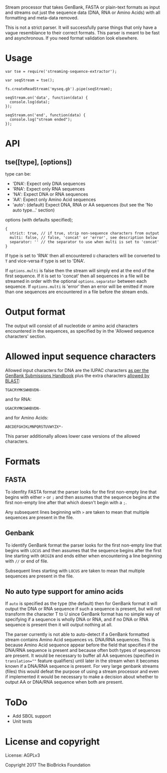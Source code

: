
Stream processor that takes GenBank, FASTA or plain-text formats as input and streams out just the sequence data (DNA, RNA or Amino Acids) with all formatting and meta-data removed.

This is not a strict parser. It will successfully parse things that only have a vague resemblance to their correct formats. This parser is meant to be fast and asynchronous. If you need format validation look elsewhere.

# Usage

```
var tse = require('streaming-sequence-extractor');

var seqStream = tse();

fs.createReadStream('myseq.gb').pipe(seqStream);

seqStream.on('data', function(data) {
  console.log(data);
});

seqStream.on('end', function(data) {
  console.log("stream ended");
});
```

# API

## tse([type], [options])

type can be:

* 'DNA': Expect only DNA sequences
* 'RNA': Expect only RNA sequences
* 'NA': Expect DNA or RNA sequences
* 'AA': Expect only Amino Acid sequences
* 'auto': (default) Expect DNA, RNA or AA sequences (but see the 'No auto type...' section)

options (with defaults specified);

```
{
  strict: true, // if true, strip non-sequence characters from output
  multi: false, // false, 'concat' or 'error', see description below
  separator: '' // the separator to use when multi is set to 'concat' 
}
```

If type is set to 'RNA' then all encountered `U` characters will be converted to `T` and vice-versa if type is set to 'DNA'.

If `options.multi` is false then the stream will simply end at the end of the first sequence. If it is set to 'concat' then all sequences in a file will be streamed in order with the optional `options.separator` between each sequence. If `options.multi` is 'error' then an error will be emitted if more than one sequences are encountered in a file before the stream ends.

# Output format

The output will consist of all nucleotide or amino acid characters encountered in the sequences, as specified by in the 'Allowed sequence characters' section.


# Allowed input sequence characters

Allowed input characters for DNA are the IUPAC characters [as per the GenBank Submissions Handbook](https://www.ncbi.nlm.nih.gov/books/NBK53702/#gbankquickstart.if_i_don_t_know_the_base) plus the extra characters [allowed by BLAST](https://blast.ncbi.nlm.nih.gov/Blast.cgi?CMD=Web&PAGE_TYPE=BlastDocs&DOC_TYPE=BlastHelp):

```
TGACRYMKSWHBVDN-
```

and for RNA:

```
UGACRYMKSWHBVDN-
```

and for Amino Acids:

```
ABCDEFGHIKLMNPQRSTUVWYZX*-
```

This parser additionally allows lower case versions of the allowed characters.

# Formats

## FASTA

To idenfity FASTA format the parser looks for the first non-empty line that begins with either `>` or `;` and then assumes that the sequence begins at the first non-empty line after that which doesn't begin with a `;`.  

Any subsequent lines beginning with `>` are taken to mean that multiple sequences are present in the file.

## Genbank

To identify GenBank format the parser looks for the first non-empty line that begins with `LOCUS` and then assumes that the sequence begins after the first line starting with `ORIGIN` and ends either when encountering a line beginning with `//` or end of file.

Subsequent lines starting with `LOCUS` are taken to mean that multiple sequences are present in the file.

## No auto type support for amino acids

If `auto` is specified as the type (the default) then for GenBank format it will output the DNA or RNA sequence if such a sequence is present, but will not transform the character T to U since GenBank format has no simple way of specifying if a sequence is wholly DNA or RNA, and if no DNA or RNA sequence is present then it will output nothing at all.

The parser currently is not able to auto-detect if a GenBank formatted stream contains Amino Acid sequences vs. DNA/RNA sequences. This is because Amino Acid sequence appear before the field that specifies if the DNA/RNA sequence is present and because often both types of sequences are present. It would be necessary to buffer all AA sequences (specified in `translation=""` feature qualifiers) until later in the stream when it becomes known if a DNA/RNA sequence is present. For very large genbank streams (files) this would defeat the purpose of using a stream processor and even if implemented it would be necessary to make a decision about whether to output AA or DNA/RNA sequence when both are present.

# ToDo

* Add SBOL support
* Unit tests

# License and copyright

License: AGPLv3

Copyright 2017 The BioBricks Foundation
